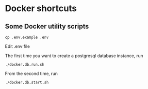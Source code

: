 # Docker shortcuts
## Some Docker utility scripts

```
cp .env.example .env
```
Edit .env file

The first time you want to create a postgresql database instance, run
```
./docker.db.run.sh
```

From the second time, run
```
./docker.db.start.sh
```

